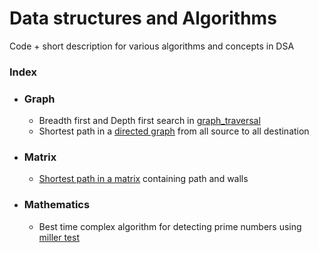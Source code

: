 # Data structures and Algorithms

Code + short description for various algorithms and concepts in DSA

### Index

* ### Graph

  * Breadth first and Depth first search in [graph_traversal](https://github.com/GodofJarvis/DSA/tree/master/graph_traversal)
  * Shortest path in a [directed graph](https://github.com/GodofJarvis/DSA/tree/master/shortest_path_graph) from all source to all destination

* ### Matrix

  * [Shortest path in a matrix](https://github.com/GodofJarvis/DSA/tree/master/shortest_path_matrix) containing path and walls

* ### Mathematics

  * Best time complex algorithm for detecting prime numbers using [miller test](https://github.com/GodofJarvis/DSA/tree/master/prime_miller_test)

